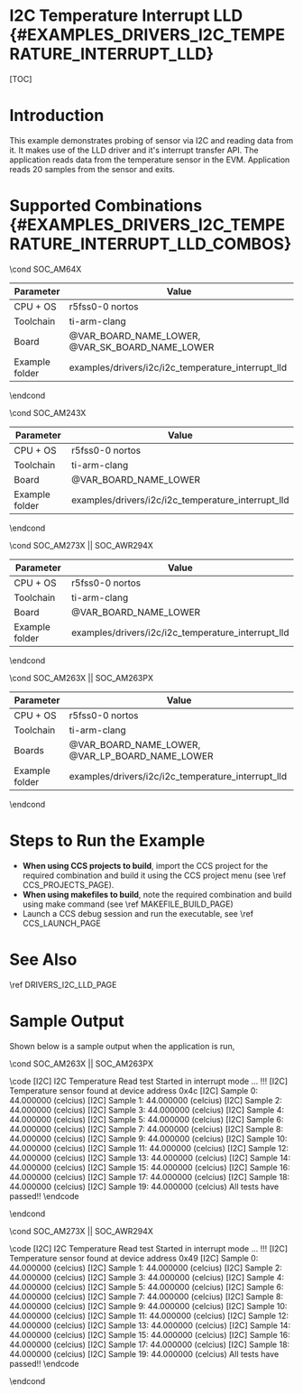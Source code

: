 # I2C Temperature Interrupt LLD {#EXAMPLES_DRIVERS_I2C_TEMPERATURE_INTERRUPT_LLD}

[TOC]

# Introduction

This example demonstrates probing of sensor via I2C and reading data from it.
It makes use of the LLD driver and it's interrupt transfer API.
The application reads data from the temperature sensor in the EVM.
Application reads 20 samples from the sensor and exits.

# Supported Combinations {#EXAMPLES_DRIVERS_I2C_TEMPERATURE_INTERRUPT_LLD_COMBOS}

\cond SOC_AM64X

 Parameter      | Value
 ---------------|-----------
 CPU + OS       | r5fss0-0 nortos
 Toolchain      | ti-arm-clang
 Board          | @VAR_BOARD_NAME_LOWER, @VAR_SK_BOARD_NAME_LOWER
 Example folder | examples/drivers/i2c/i2c_temperature_interrupt_lld

\endcond

\cond SOC_AM243X

 Parameter      | Value
 ---------------|-----------
 CPU + OS       | r5fss0-0 nortos
 Toolchain      | ti-arm-clang
 Board          | @VAR_BOARD_NAME_LOWER
 Example folder | examples/drivers/i2c/i2c_temperature_interrupt_lld

\endcond

\cond SOC_AM273X || SOC_AWR294X

 Parameter      | Value
 ---------------|-----------
 CPU + OS       | r5fss0-0 nortos
 Toolchain      | ti-arm-clang
 Board          | @VAR_BOARD_NAME_LOWER
 Example folder | examples/drivers/i2c/i2c_temperature_interrupt_lld

\endcond

\cond SOC_AM263X || SOC_AM263PX

 Parameter      | Value
 ---------------|-----------
 CPU + OS       | r5fss0-0 nortos
 Toolchain      | ti-arm-clang
 Boards         | @VAR_BOARD_NAME_LOWER, @VAR_LP_BOARD_NAME_LOWER
 Example folder | examples/drivers/i2c/i2c_temperature_interrupt_lld

\endcond

# Steps to Run the Example

- **When using CCS projects to build**, import the CCS project for the required combination
  and build it using the CCS project menu (see \ref CCS_PROJECTS_PAGE).
- **When using makefiles to build**, note the required combination and build using
  make command (see \ref MAKEFILE_BUILD_PAGE)
- Launch a CCS debug session and run the executable, see \ref CCS_LAUNCH_PAGE

# See Also

\ref DRIVERS_I2C_LLD_PAGE

# Sample Output

Shown below is a sample output when the application is run,

\cond SOC_AM263X || SOC_AM263PX

\code
[I2C] I2C Temperature Read test Started in interrupt mode ... !!!
[I2C] Temperature sensor found at device address 0x4c
[I2C] Sample 0: 44.000000 (celcius)
[I2C] Sample 1: 44.000000 (celcius)
[I2C] Sample 2: 44.000000 (celcius)
[I2C] Sample 3: 44.000000 (celcius)
[I2C] Sample 4: 44.000000 (celcius)
[I2C] Sample 5: 44.000000 (celcius)
[I2C] Sample 6: 44.000000 (celcius)
[I2C] Sample 7: 44.000000 (celcius)
[I2C] Sample 8: 44.000000 (celcius)
[I2C] Sample 9: 44.000000 (celcius)
[I2C] Sample 10: 44.000000 (celcius)
[I2C] Sample 11: 44.000000 (celcius)
[I2C] Sample 12: 44.000000 (celcius)
[I2C] Sample 13: 44.000000 (celcius)
[I2C] Sample 14: 44.000000 (celcius)
[I2C] Sample 15: 44.000000 (celcius)
[I2C] Sample 16: 44.000000 (celcius)
[I2C] Sample 17: 44.000000 (celcius)
[I2C] Sample 18: 44.000000 (celcius)
[I2C] Sample 19: 44.000000 (celcius)
All tests have passed!!
\endcode

\endcond

\cond SOC_AM273X || SOC_AWR294X

\code
[I2C] I2C Temperature Read test Started in interrupt mode ... !!!
[I2C] Temperature sensor found at device address 0x49
[I2C] Sample 0: 44.000000 (celcius)
[I2C] Sample 1: 44.000000 (celcius)
[I2C] Sample 2: 44.000000 (celcius)
[I2C] Sample 3: 44.000000 (celcius)
[I2C] Sample 4: 44.000000 (celcius)
[I2C] Sample 5: 44.000000 (celcius)
[I2C] Sample 6: 44.000000 (celcius)
[I2C] Sample 7: 44.000000 (celcius)
[I2C] Sample 8: 44.000000 (celcius)
[I2C] Sample 9: 44.000000 (celcius)
[I2C] Sample 10: 44.000000 (celcius)
[I2C] Sample 11: 44.000000 (celcius)
[I2C] Sample 12: 44.000000 (celcius)
[I2C] Sample 13: 44.000000 (celcius)
[I2C] Sample 14: 44.000000 (celcius)
[I2C] Sample 15: 44.000000 (celcius)
[I2C] Sample 16: 44.000000 (celcius)
[I2C] Sample 17: 44.000000 (celcius)
[I2C] Sample 18: 44.000000 (celcius)
[I2C] Sample 19: 44.000000 (celcius)
All tests have passed!!
\endcode

\endcond



